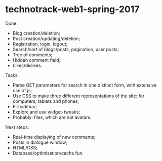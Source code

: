 # technotrack-web1-spring-2017

Done:
- Blog creation/deletion;
- Post creation/updating/deletion;
- Registration, login, logout;
- Search/sort of blogs/posts, pagination, user posts;
- Tree of comments;
- Hidden comment field;
- Likes/dislikes.

Tasks:
- Parse GET parameters for search in one distinct form, with extensive use of js;
- Use CSS to make three different representations of the site: for computers, tablets and phones;
- Fill sidebar;
- Explore and use widget-tweaks;
- Probably: files, which are not avatars.

Next steps:
- Real-time displaying of new comments;
- Posts in dialogue window;
- HTML/CSS;
- Database/optimisation/cache fun.
